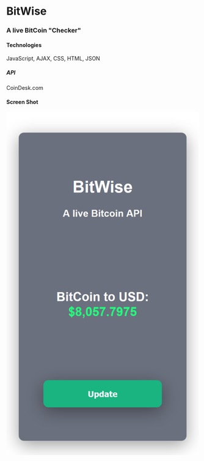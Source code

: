 # BitWise 
### A live BitCoin "Checker" 
#### Technologies 
JavaScript, AJAX, CSS, HTML, JSON
##### API
CoinDesk.com
#### Screen Shot
![Screenshot](screenshot.png)
